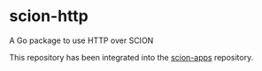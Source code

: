 # scion-http
A Go package to use HTTP over SCION

This repository has been integrated into the [scion-apps](https://github.com/netsec-ethz/scion-apps) repository. 

